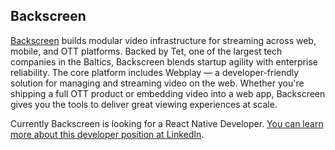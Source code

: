 ## Backscreen

[Backscreen](https://www.backscreen.com/) builds modular video infrastructure for streaming across web, mobile, and OTT platforms. Backed by Tet, one of the largest tech companies in the Baltics, Backscreen blends startup agility with enterprise reliability. The core platform includes Webplay — a developer-friendly solution for managing and streaming video on the web. Whether you're shipping a full OTT product or embedding video into a web app, Backscreen gives you the tools to deliver great viewing experiences at scale.

Currently Backscreen is looking for a React Native Developer. [You can learn more about this developer position at LinkedIn](https://www.linkedin.com/jobs/view/4234201141/).
